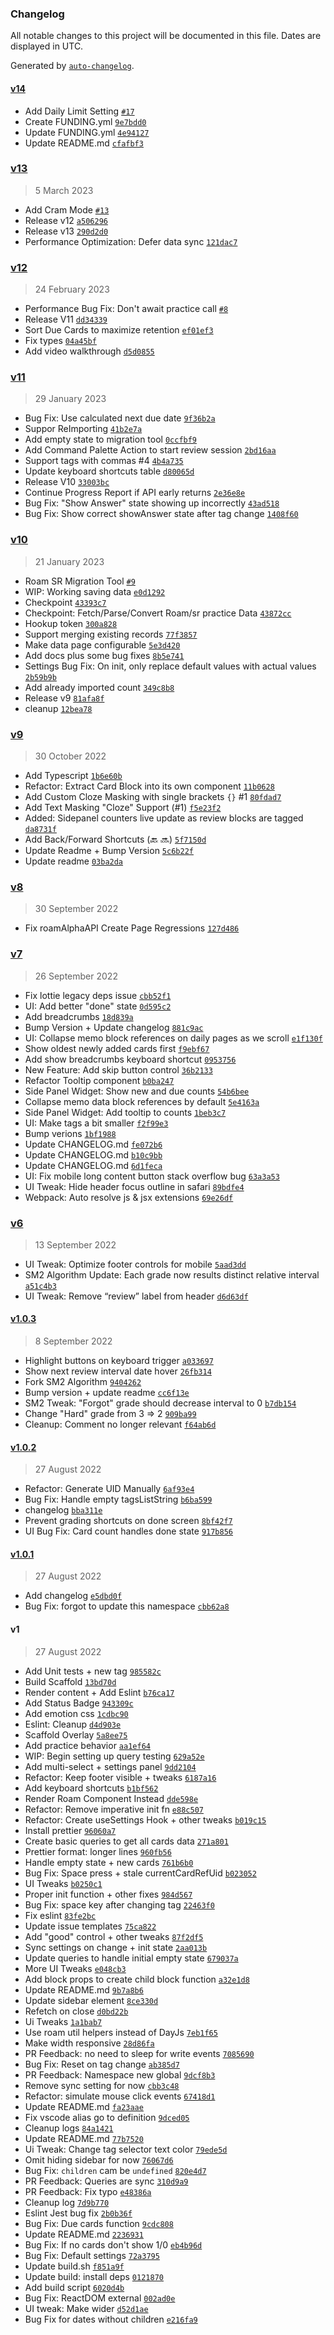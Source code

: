 ### Changelog

All notable changes to this project will be documented in this file. Dates are displayed in UTC.

Generated by [`auto-changelog`](https://github.com/CookPete/auto-changelog).

#### [v14](https://github.com/digitalmaster/roam-memo/compare/v13...v14)

- Add Daily Limit Setting [`#17`](https://github.com/digitalmaster/roam-memo/pull/17)
- Create FUNDING.yml [`9e7bdd0`](https://github.com/digitalmaster/roam-memo/commit/9e7bdd0a2cfcf712160f961b6e77fc39b06c352a)
- Update FUNDING.yml [`4e94127`](https://github.com/digitalmaster/roam-memo/commit/4e94127cd5fbebba9faadbe899bb12fdb5bec073)
- Update README.md [`cfafbf3`](https://github.com/digitalmaster/roam-memo/commit/cfafbf342ae5d3729f08d4d2c67fd0bbfdb9268f)

### [v13](https://github.com/digitalmaster/roam-memo/compare/v12...v13)

> 5 March 2023

- Add Cram Mode [`#13`](https://github.com/digitalmaster/roam-memo/pull/13)
- Release v12 [`a506296`](https://github.com/digitalmaster/roam-memo/commit/a506296f354e9c0c4aa2ed0c69845aadde8a052b)
- Release v13 [`290d2d0`](https://github.com/digitalmaster/roam-memo/commit/290d2d0fb17b531eb0736bfe8a8ba5f21892f630)
- Performance Optimization: Defer data sync [`121dac7`](https://github.com/digitalmaster/roam-memo/commit/121dac72623bcee3f41b51a8d2e777609982c10a)

### [v12](https://github.com/digitalmaster/roam-memo/compare/v11...v12)

> 24 February 2023

- Performance Bug Fix: Don't await practice call [`#8`](https://github.com/digitalmaster/roam-memo/issues/8)
- Release V11 [`dd34339`](https://github.com/digitalmaster/roam-memo/commit/dd34339ef7f793abe4562c02a70bb4da5601ceca)
- Sort Due Cards to maximize retention [`ef01ef3`](https://github.com/digitalmaster/roam-memo/commit/ef01ef3cbaa1beade973666da39c4c9e08677f9e)
- Fix types [`04a45bf`](https://github.com/digitalmaster/roam-memo/commit/04a45bfdde5597d103ce76560c1633c6aa280c7b)
- Add video walkthrough [`d5d0855`](https://github.com/digitalmaster/roam-memo/commit/d5d0855003d72fe01bd0f0bb34e3399f516ada76)

### [v11](https://github.com/digitalmaster/roam-memo/compare/v10...v11)

> 29 January 2023

- Bug Fix: Use calculated next due date [`9f36b2a`](https://github.com/digitalmaster/roam-memo/commit/9f36b2aed1f1ff387b639272b526b834032d76ea)
- Suppor ReImporting [`41b2e7a`](https://github.com/digitalmaster/roam-memo/commit/41b2e7a0e8d0225b7935fc2b8fc5a1d9abde8db5)
- Add empty state to migration tool [`0ccfbf9`](https://github.com/digitalmaster/roam-memo/commit/0ccfbf9a52604f042c3d978307e15881d3a7e932)
- Add Command Palette Action to start review session [`2bd16aa`](https://github.com/digitalmaster/roam-memo/commit/2bd16aabee9881a8bc4122fea4f9ebb88c0b38a2)
- Support tags with commas #4 [`4b4a735`](https://github.com/digitalmaster/roam-memo/commit/4b4a73586623c09c49ef993f639937e72f9e4737)
- Update keyboard shortcuts table [`d80065d`](https://github.com/digitalmaster/roam-memo/commit/d80065db44f388f1f853a747a4c5365555ea10db)
- Release V10 [`33003bc`](https://github.com/digitalmaster/roam-memo/commit/33003bc701aa7971cf8f5348ce3aec82db7520ee)
- Continue Progress Report if API early returns [`2e36e8e`](https://github.com/digitalmaster/roam-memo/commit/2e36e8efb5917f3d0307bb2a958054a2b41d6434)
- Bug Fix: "Show Answer" state showing up incorrectly [`43ad518`](https://github.com/digitalmaster/roam-memo/commit/43ad518c5c591a14ed532d442f6ac3736e3b8354)
- Bug Fix: Show correct  showAnswer state after tag change [`1408f60`](https://github.com/digitalmaster/roam-memo/commit/1408f601d63b74512f2fd8ec3048fb5a11a39d90)

### [v10](https://github.com/digitalmaster/roam-memo/compare/v9...v10)

> 21 January 2023

- Roam SR Migration Tool [`#9`](https://github.com/digitalmaster/roam-memo/pull/9)
- WIP: Working saving data [`e0d1292`](https://github.com/digitalmaster/roam-memo/commit/e0d1292f12aaa1c6d3f22627c9d3b8f6811b0b0d)
- Checkpoint [`43393c7`](https://github.com/digitalmaster/roam-memo/commit/43393c7f996e0859c39812634801ad9667b740a2)
- Checkpoint: Fetch/Parse/Convert Roam/sr practice Data [`43872cc`](https://github.com/digitalmaster/roam-memo/commit/43872ccb9a2fe4b275fdb262af07ec80424b99ee)
- Hookup token [`300a828`](https://github.com/digitalmaster/roam-memo/commit/300a8286d9f7292ceaa86f9b19710aae276d1ff9)
- Support merging existing records [`77f3857`](https://github.com/digitalmaster/roam-memo/commit/77f3857d7df6d6269060701d00aa1654f1becbc9)
- Make data page configurable [`5e3d420`](https://github.com/digitalmaster/roam-memo/commit/5e3d420f855f16abe9a2d5c633a82bd2a3ea2926)
- Add docs plus some bug fixes [`8b5e741`](https://github.com/digitalmaster/roam-memo/commit/8b5e741b10a6c5c724f86c20b1cb913d020b413e)
- Settings Bug Fix: On init, only replace default values with actual values [`2b59b9b`](https://github.com/digitalmaster/roam-memo/commit/2b59b9b657e34facdeb98ca47aa46863a0f4bfce)
- Add already imported count [`349c8b8`](https://github.com/digitalmaster/roam-memo/commit/349c8b8646effacf7e759da24f77f51b2ffb8103)
- Release v9 [`81afa8f`](https://github.com/digitalmaster/roam-memo/commit/81afa8fcb7330a03737acc645296e56af82b19de)
- cleanup [`12bea78`](https://github.com/digitalmaster/roam-memo/commit/12bea7862b3cf9098627e3f1ce8c5927382e1041)

### [v9](https://github.com/digitalmaster/roam-memo/compare/v8...v9)

> 30 October 2022

- Add Typescript [`1b6e60b`](https://github.com/digitalmaster/roam-memo/commit/1b6e60bc165a5a8435e3da48994ca2d169f1534d)
- Refactor: Extract Card Block into its own component [`11b0628`](https://github.com/digitalmaster/roam-memo/commit/11b0628467084137aebbc5da1e9ac9386b2285db)
- Add Custom Cloze Masking with single brackets `{}` #1 [`80fdad7`](https://github.com/digitalmaster/roam-memo/commit/80fdad7ee54626eb18d78f51ea99531a7815cc70)
- Add Text Masking "Cloze" Support (#1) [`f5e23f2`](https://github.com/digitalmaster/roam-memo/commit/f5e23f2c608f1699cf0c02684ccebc62a994107c)
- Added: Sidepanel counters live update as review blocks are tagged [`da8731f`](https://github.com/digitalmaster/roam-memo/commit/da8731f7fc6f9397ca59bb98d28a84381ae12561)
- Add Back/Forward Shortcuts (🔙 🔜) [`5f7150d`](https://github.com/digitalmaster/roam-memo/commit/5f7150db2773a92564ec41328b00599e4aced5a5)
- Update Readme + Bump Version [`5c6b22f`](https://github.com/digitalmaster/roam-memo/commit/5c6b22fdf8f43189d25ad5dea43968d5760bed6d)
- Update readme [`03ba2da`](https://github.com/digitalmaster/roam-memo/commit/03ba2da198a8764167c862d3e92abeea0b23d212)

### [v8](https://github.com/digitalmaster/roam-memo/compare/v7...v8)

> 30 September 2022

- Fix roamAlphaAPI Create Page Regressions [`127d486`](https://github.com/digitalmaster/roam-memo/commit/127d486f1c0765d2c6f12e8503c059bac8ccedd2)

### [v7](https://github.com/digitalmaster/roam-memo/compare/v6...v7)

> 26 September 2022

- Fix lottie legacy deps issue [`cbb52f1`](https://github.com/digitalmaster/roam-memo/commit/cbb52f14d1dcb60bbc07a762e01b4c31d3ec6b9b)
- UI: Add better "done" state [`0d595c2`](https://github.com/digitalmaster/roam-memo/commit/0d595c2c8b731231b0a83b5751f4e7c7e51b4253)
- Add breadcrumbs [`18d839a`](https://github.com/digitalmaster/roam-memo/commit/18d839aaa824783ea1ccdfc592eee11e509ff0a2)
- Bump Version + Update changelog [`881c9ac`](https://github.com/digitalmaster/roam-memo/commit/881c9ac321692ace8a15e44e1fae9f193c9ae129)
- UI: Collapse memo block references on daily pages as we scroll [`e1f130f`](https://github.com/digitalmaster/roam-memo/commit/e1f130f37e989bb8d975142c2013ef1ef8da59e5)
- Show oldest newly added cards first [`f9ebf67`](https://github.com/digitalmaster/roam-memo/commit/f9ebf67ec00fde659aa8146ed524c650ea10bea5)
- Add show breadcrumbs keyboard shortcut [`0953756`](https://github.com/digitalmaster/roam-memo/commit/09537561d36c8ee265e7c22cad5e079f0fdee1c7)
- New Feature: Add skip button control [`36b2133`](https://github.com/digitalmaster/roam-memo/commit/36b21333d37d42231dcb4fef6daece2cf291ae60)
- Refactor Tooltip component [`b0ba247`](https://github.com/digitalmaster/roam-memo/commit/b0ba24799d582163eeefd68830ac9c6111e9845e)
- Side Panel Widget: Show new and due counts [`54b6bee`](https://github.com/digitalmaster/roam-memo/commit/54b6bee9dfb22a128dafac22eb6e5539e9fdb053)
- Collapse memo data block references by default [`5e4163a`](https://github.com/digitalmaster/roam-memo/commit/5e4163a65dd7a4b519f86285aca4d5eee1b45b34)
- Side Panel Widget: Add tooltip to counts [`1beb3c7`](https://github.com/digitalmaster/roam-memo/commit/1beb3c7a1a5c0c83c3ccc1e815c6c75dbf6198c5)
- UI: Make tags a bit smaller [`f2f99e3`](https://github.com/digitalmaster/roam-memo/commit/f2f99e3be9b5764d9241b0f696ad70aeff554330)
- Bump verions [`1bf1988`](https://github.com/digitalmaster/roam-memo/commit/1bf198868d88eb640d2aa56292c950659fba5bcc)
- Update CHANGELOG.md [`fe072b6`](https://github.com/digitalmaster/roam-memo/commit/fe072b66440f1adb76b6e9621f335e6672fdebc0)
- Update CHANGELOG.md [`b10c9bb`](https://github.com/digitalmaster/roam-memo/commit/b10c9bb0cb9166605bdc3998c07e7e81b7eccf15)
- Update CHANGELOG.md [`6d1feca`](https://github.com/digitalmaster/roam-memo/commit/6d1feca8438a952ef4abe1390a8f87039f2ac5ea)
- UI: Fix mobile long content button stack overflow bug [`63a3a53`](https://github.com/digitalmaster/roam-memo/commit/63a3a53c2c55326aeaab242bcb182be193f1be84)
- UI Tweak: Hide header focus outline in safari [`89bdfe4`](https://github.com/digitalmaster/roam-memo/commit/89bdfe42f317f418a7c6fe8e935595b5ec3c6b11)
- Webpack: Auto resolve js & jsx extensions [`69e26df`](https://github.com/digitalmaster/roam-memo/commit/69e26dfcbd70dc39c33a6823f44bcc25b66be75e)

### [v6](https://github.com/digitalmaster/roam-memo/compare/v1.0.3...v6)

> 13 September 2022

- UI Tweak: Optimize footer controls for mobile [`5aad3dd`](https://github.com/digitalmaster/roam-memo/commit/5aad3dd7722de5f6202c8511be8c7dece9f60bb5)
- SM2 Algorithm Update: Each grade now results distinct relative interval [`a51c4b3`](https://github.com/digitalmaster/roam-memo/commit/a51c4b3606fb03b75acf9491b6b48caeded45270)
- UI Tweak: Remove “review” label from header [`d6d63df`](https://github.com/digitalmaster/roam-memo/commit/d6d63dfedfa7a2efd9624483cfcf2fcc0302f84c)

#### [v1.0.3](https://github.com/digitalmaster/roam-memo/compare/v1.0.2...v1.0.3)

> 8 September 2022

- Highlight buttons on keyboard trigger [`a033697`](https://github.com/digitalmaster/roam-memo/commit/a0336971afe752487c3b3f4732b1573808348878)
- Show next review interval date hover [`26fb314`](https://github.com/digitalmaster/roam-memo/commit/26fb31442a4bbdb3e05d5246fd7e7f19cdd1d332)
- Fork SM2 Algorithm [`9404262`](https://github.com/digitalmaster/roam-memo/commit/94042629d3184ff7a5194c49dc8a1a50475522f8)
- Bump version + update readme [`cc6f13e`](https://github.com/digitalmaster/roam-memo/commit/cc6f13e08a61f06ec6fa9f111276bcda8a460bc3)
- SM2 Tweak: "Forgot" grade should decrease interval to 0 [`b7db154`](https://github.com/digitalmaster/roam-memo/commit/b7db1548fef76e8e26dcf108b3c704a4e7e0dec8)
- Change "Hard" grade from 3 =&gt; 2 [`909ba99`](https://github.com/digitalmaster/roam-memo/commit/909ba99232e7a3f4e74f2c6ac2d30e1345e44ca9)
- Cleanup: Comment no longer relevant [`f64ab6d`](https://github.com/digitalmaster/roam-memo/commit/f64ab6d14df10c99592ac0d7e436529ca7c91868)

#### [v1.0.2](https://github.com/digitalmaster/roam-memo/compare/v1.0.1...v1.0.2)

> 27 August 2022

- Refactor: Generate UID Manually [`6af93e4`](https://github.com/digitalmaster/roam-memo/commit/6af93e426e93ad51ee80baeff271eff0712119bb)
- Bug Fix: Handle empty tagsListString [`b6ba599`](https://github.com/digitalmaster/roam-memo/commit/b6ba599ea77dbb205e9d7804c6f8a06715a8aae4)
- changelog [`bba311e`](https://github.com/digitalmaster/roam-memo/commit/bba311ed290deaf4f37bae5fc72ef3b240a7285b)
- Prevent grading shortcuts on done screen [`8bf42f7`](https://github.com/digitalmaster/roam-memo/commit/8bf42f74ac422faa53870853a050bd0ded189252)
- UI Bug Fix: Card count handles done state [`917b856`](https://github.com/digitalmaster/roam-memo/commit/917b856a174c1841fe983806dd148758696d39e5)

#### [v1.0.1](https://github.com/digitalmaster/roam-memo/compare/v1...v1.0.1)

> 27 August 2022

- Add changelog [`e5dbd0f`](https://github.com/digitalmaster/roam-memo/commit/e5dbd0f77ba6c110a16369e712793c7888092927)
- Bug Fix: forgot to update this namespace [`cbb62a8`](https://github.com/digitalmaster/roam-memo/commit/cbb62a8c59612a67b6fa26470b01dc24c861c789)

#### v1

> 27 August 2022

- Add Unit tests + new tag [`985582c`](https://github.com/digitalmaster/roam-memo/commit/985582c8d355e35f10959538a741a80dc38b24bd)
- Build Scaffold [`13bd70d`](https://github.com/digitalmaster/roam-memo/commit/13bd70df369e4678a887a6250889dfa9b9db3b63)
- Render content + Add Eslint [`b76ca17`](https://github.com/digitalmaster/roam-memo/commit/b76ca17f97aebe00c5c5c47d9e1cdad47d5c5920)
- Add Status Badge [`943309c`](https://github.com/digitalmaster/roam-memo/commit/943309c8c6a693f6f08ad5c7aaeabf4d8e69cab2)
- Add emotion css [`1cdbc90`](https://github.com/digitalmaster/roam-memo/commit/1cdbc90f85fd6d697020cd5b520dbd742b87bd62)
- Eslint: Cleanup [`d4d903e`](https://github.com/digitalmaster/roam-memo/commit/d4d903edf9f1183cbfb328b80cb4274aac94c238)
- Scaffold Overlay [`5a8ee75`](https://github.com/digitalmaster/roam-memo/commit/5a8ee75643faab5a917eab06f8e10d531fd77f59)
- Add practice behavior [`aa1ef64`](https://github.com/digitalmaster/roam-memo/commit/aa1ef64d62fa2108b055cfd34bf46856e5306b51)
- WIP: Begin setting up query testing [`629a52e`](https://github.com/digitalmaster/roam-memo/commit/629a52e0f13a411025c4e67946cbd42ddafeb659)
- Add multi-select + settings panel [`9dd2104`](https://github.com/digitalmaster/roam-memo/commit/9dd2104cf31a2aa80c1ad52333fbb2514c3a0e9a)
- Refactor: Keep footer visible + tweaks [`6187a16`](https://github.com/digitalmaster/roam-memo/commit/6187a162b1784d72602fefd0e06e1964ff8cfe5e)
- Add keyboard shortcuts [`b1bf562`](https://github.com/digitalmaster/roam-memo/commit/b1bf5621e9bdf3045bd0fed160e664fa47ca35da)
- Render Roam Component Instead [`dde598e`](https://github.com/digitalmaster/roam-memo/commit/dde598ede1f9cd986a85ce0bb43bf9022c1e353d)
- Refactor: Remove imperative init fn [`e88c507`](https://github.com/digitalmaster/roam-memo/commit/e88c5075dc4d9e89e115dbc23b1c69e12f895b43)
- Refactor: Create useSettings Hook + other tweaks [`b019c15`](https://github.com/digitalmaster/roam-memo/commit/b019c157f790e4331158717b44d7c4a0dd9a2c5b)
- Install prettier [`96060a7`](https://github.com/digitalmaster/roam-memo/commit/96060a7f95bf2c68049e22e21ab707028aa80cf4)
- Create basic queries to get all cards data [`271a801`](https://github.com/digitalmaster/roam-memo/commit/271a8016087e3b2f22161ae9ff5543781207e8a1)
- Prettier format: longer lines [`960fb56`](https://github.com/digitalmaster/roam-memo/commit/960fb561854ad80207b310b0530fd866e8bb8a8e)
- Handle empty state + new cards [`761b6b0`](https://github.com/digitalmaster/roam-memo/commit/761b6b058b895c300b5604e9d270010b957514d4)
- Bug Fix: Space press + stale currentCardRefUid [`b023052`](https://github.com/digitalmaster/roam-memo/commit/b0230527efb14abbc45638854823354a1ede07f9)
- UI Tweaks [`b0250c1`](https://github.com/digitalmaster/roam-memo/commit/b0250c1297f1cdb9018894aec7151d57b06077e1)
- Proper init function + other fixes [`984d567`](https://github.com/digitalmaster/roam-memo/commit/984d56773f22d4aefe588694bf2a8330331fb904)
- Bug Fix: space key after changing tag [`22463f0`](https://github.com/digitalmaster/roam-memo/commit/22463f0e302bd9875024702d35b21cbbc9eea599)
- Fix eslint [`83fe2bc`](https://github.com/digitalmaster/roam-memo/commit/83fe2bcc014d153c87e2bae937ef8ed737139561)
- Update issue templates [`75ca822`](https://github.com/digitalmaster/roam-memo/commit/75ca8223942b58abd795573e281feb4eb7ece839)
- Add "good" control + other tweaks [`87f2df5`](https://github.com/digitalmaster/roam-memo/commit/87f2df57ba60335d9fd35849c3afdaed7553a2af)
- Sync settings on change + init state [`2aa013b`](https://github.com/digitalmaster/roam-memo/commit/2aa013b6b6b8a0ae577e5e4a658c945efd7bc3bd)
- Update queries to handle initial empty state [`679037a`](https://github.com/digitalmaster/roam-memo/commit/679037a3509235bb899add1aab61191c34a35c1e)
- More UI Tweaks [`e048cb3`](https://github.com/digitalmaster/roam-memo/commit/e048cb3a147fc06086abaaa794ee89982b441c74)
- Add block props to create child block function [`a32e1d8`](https://github.com/digitalmaster/roam-memo/commit/a32e1d80c8ad2a15450b653019d0d03e9141da37)
- Update README.md [`9b7a8b6`](https://github.com/digitalmaster/roam-memo/commit/9b7a8b6be1fc1eeac54c18b7eb03b41235f07327)
- Update sidebar element [`8ce330d`](https://github.com/digitalmaster/roam-memo/commit/8ce330dbd293629cc73a92fde51e3330f66b498d)
- Refetch on close [`d0bd22b`](https://github.com/digitalmaster/roam-memo/commit/d0bd22b05bf2439e9b3e325aaebb8690fdcbe72a)
- Ui Tweaks [`1a1bab7`](https://github.com/digitalmaster/roam-memo/commit/1a1bab7473b1b50fb2903a6f290c2c50220bde19)
- Use roam util helpers instead of DayJs [`7eb1f65`](https://github.com/digitalmaster/roam-memo/commit/7eb1f65957334f174405a49df85565e9d1573c49)
- Make width responsive [`28d86fa`](https://github.com/digitalmaster/roam-memo/commit/28d86fabc6a03da5b03a7f391fac8ffb25b1ff48)
- PR Feedback: no need to sleep for write events [`7085690`](https://github.com/digitalmaster/roam-memo/commit/7085690ec5a489ad03efdb51db49d75fa6fbcfd2)
- Bug Fix: Reset on tag change [`ab385d7`](https://github.com/digitalmaster/roam-memo/commit/ab385d75dec756f95b751245ea594a2f53c2c95a)
- PR Feedback: Namespace new global [`9dcf8b3`](https://github.com/digitalmaster/roam-memo/commit/9dcf8b32d14d2ab6f4a3798cb8e4257617a13822)
- Remove sync setting for now [`cbb3c48`](https://github.com/digitalmaster/roam-memo/commit/cbb3c484f170af024400f33439d81853c34fb35f)
- Refactor: simulate mouse click events [`67418d1`](https://github.com/digitalmaster/roam-memo/commit/67418d11287027d858f78d4133b7215dfee3936d)
- Update README.md [`fa23aae`](https://github.com/digitalmaster/roam-memo/commit/fa23aaee1ac4901a41088df398693a1eb2b807dc)
- Fix vscode alias go to definition [`9dced05`](https://github.com/digitalmaster/roam-memo/commit/9dced05934fad1ce3ff2b56079ec199e3d7fb81e)
- Cleanup logs [`84a1421`](https://github.com/digitalmaster/roam-memo/commit/84a1421b58552802da4449a8025f5bf64792452b)
- Update README.md [`77b7520`](https://github.com/digitalmaster/roam-memo/commit/77b752059f75a777f419aab4fe7c134cc600d599)
- Ui Tweak: Change tag selector text color [`79ede5d`](https://github.com/digitalmaster/roam-memo/commit/79ede5d078b361b1502d80fc8796ab9d6f174a02)
- Omit hiding sidebar for now [`76067d6`](https://github.com/digitalmaster/roam-memo/commit/76067d6c2713fceb43a6f67df198850d02884e1f)
- Bug Fix: `children` cam be `undefined` [`820e4d7`](https://github.com/digitalmaster/roam-memo/commit/820e4d7e3a4503ad2a31fe10942fce7a6dd1a919)
- PR Feedback: Queries are sync [`310d9a9`](https://github.com/digitalmaster/roam-memo/commit/310d9a904e679b5485b70f0bb318e9567518aa4c)
- PR Feedback: Fix typo [`e48386a`](https://github.com/digitalmaster/roam-memo/commit/e48386a40ad7f3fcfaef44ebc139d1b1cd712855)
- Cleanup log [`7d9b770`](https://github.com/digitalmaster/roam-memo/commit/7d9b7706edd6a85fa691fff9f6a402c91691e29e)
- Eslint Jest bug fix [`2b0b36f`](https://github.com/digitalmaster/roam-memo/commit/2b0b36fb5165e1d46112812fd8cd94322d3bb881)
- Bug Fix: Due cards function [`9cdc808`](https://github.com/digitalmaster/roam-memo/commit/9cdc808d60137cae0ccfc2f6222f71e2e7591dd4)
- Update README.md [`2236931`](https://github.com/digitalmaster/roam-memo/commit/2236931f4c6e920c1a573aebab40052ae7e2b571)
- Bug Fix: If no cards don't show 1/0 [`eb4b96d`](https://github.com/digitalmaster/roam-memo/commit/eb4b96dc315866fd0629cc6bf23c217dae6b1204)
- Bug Fix: Default settings [`72a3795`](https://github.com/digitalmaster/roam-memo/commit/72a379527eed8e4588f2e25e861d73c8f8adc560)
- Update build.sh [`f851a9f`](https://github.com/digitalmaster/roam-memo/commit/f851a9ffbe350596866f560c4e9b74a82a37f9c5)
- Update build: install deps [`0121870`](https://github.com/digitalmaster/roam-memo/commit/01218709b96dbcbf8ad1591e2762acb20fbe8879)
- Add build script [`6020d4b`](https://github.com/digitalmaster/roam-memo/commit/6020d4b15d8080263cc129ec80f2b0926e72af28)
- Bug Fix: ReactDOM external [`002ad0e`](https://github.com/digitalmaster/roam-memo/commit/002ad0e1db7eb51145e9cc9dd803b4309e3d514d)
- UI tweak: Make wider [`d52d1ae`](https://github.com/digitalmaster/roam-memo/commit/d52d1ae1838fcf1ee91e840688e2659ca65b8f6c)
- Bug Fix for dates without children [`e216fa9`](https://github.com/digitalmaster/roam-memo/commit/e216fa9bae432a4ac0eb264b3c06e511fa0ca6b3)
